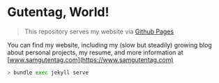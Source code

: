 # Gutentag, World!

> This repository serves my website via [Github Pages](https://pages.github.com/)

You can find my website, including my (slow but steadily) growing blog about personal projects, my
resume, and more information at [www.samgutentag.com](https://www.samgutentag.com)

```bash
> bundle exec jekyll serve
```
